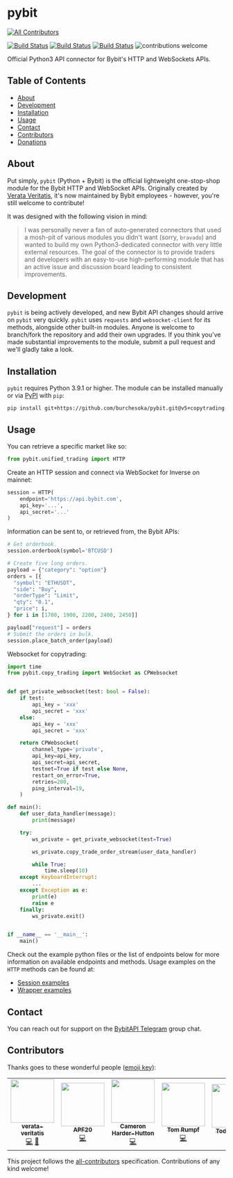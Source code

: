 # pybit
<!-- ALL-CONTRIBUTORS-BADGE:START - Do not remove or modify this section -->
[![All Contributors](https://img.shields.io/badge/all_contributors-3-orange.svg?style=flat-square)](#contributors-)
<!-- ALL-CONTRIBUTORS-BADGE:END -->

[![Build Status](https://img.shields.io/pypi/pyversions/pybit)](https://www.python.org/downloads/)
[![Build Status](https://img.shields.io/pypi/v/pybit)](https://pypi.org/project/pybit/)
[![Build Status](https://travis-ci.org/verata-veritatis/pybit.svg?branch=master)](https://travis-ci.org/verata-veritatis/pybit)
![contributions welcome](https://img.shields.io/badge/contributions-welcome-brightgreen.svg?style=flat)

Official Python3 API connector for Bybit's HTTP and WebSockets APIs.

## Table of Contents

- [About](#about)
- [Development](#development)
- [Installation](#installation)
- [Usage](#usage)
- [Contact](#contact)
- [Contributors](#contributors)
- [Donations](#donations)

## About
Put simply, `pybit` (Python + Bybit) is the official lightweight one-stop-shop module for the Bybit HTTP and WebSocket APIs. Originally created by [Verata Veritatis](https://github.com/verata-veritatis), it's now maintained by Bybit employees - however, you're still welcome to contribute!

It was designed with the following vision in mind:

> I was personally never a fan of auto-generated connectors that used a mosh-pit of various modules you didn't want (sorry, `bravado`) and wanted to build my own Python3-dedicated connector with very little external resources. The goal of the connector is to provide traders and developers with an easy-to-use high-performing module that has an active issue and discussion board leading to consistent improvements.

## Development
`pybit` is being actively developed, and new Bybit API changes should arrive on `pybit` very quickly. `pybit` uses `requests` and `websocket-client` for its methods, alongside other built-in modules. Anyone is welcome to branch/fork the repository and add their own upgrades. If you think you've made substantial improvements to the module, submit a pull request and we'll gladly take a look.

## Installation
`pybit` requires Python 3.9.1 or higher. The module can be installed manually or via [PyPI](https://pypi.org/project/pybit/) with `pip`:
```
pip install git+https://github.com/burchesoka/pybit.git@v5+copytrading
```

## Usage
You can retrieve a specific market like so:
```python
from pybit.unified_trading import HTTP
```
Create an HTTP session and connect via WebSocket for Inverse on mainnet:
```python
session = HTTP(
    endpoint='https://api.bybit.com', 
    api_key='...',
    api_secret='...'
)
```
Information can be sent to, or retrieved from, the Bybit APIs:

```python
# Get orderbook.
session.orderbook(symbol='BTCUSD')

# Create five long orders.
payload = {"category": "option"}
orders = [{
  "symbol": "ETHUSDT",
  "side": "Buy",
  "orderType": "Limit",
  "qty": "0.1",
  "price": i,
} for i in [1700, 1900, 2200, 2400, 2450]]

payload["request"] = orders
# Submit the orders in bulk.
session.place_batch_order(payload)

```
Websocket for copytrading:
```python
import time
from pybit.copy_trading import WebSocket as CPWebsocket


def get_private_websocket(test: bool = False):
    if test:
        api_key = 'xxx'
        api_secret = 'xxx'
    else:
        api_key = 'xxx'
        api_secret = 'xxx'

    return CPWebsocket(
        channel_type='private',
        api_key=api_key,
        api_secret=api_secret,
        testnet=True if test else None,
        restart_on_error=True,
        retries=200,
        ping_interval=19,
    )

def main():
    def user_data_handler(message):
        print(message)

    try:
        ws_private = get_private_websocket(test=True)

        ws_private.copy_trade_order_stream(user_data_handler)

        while True:
            time.sleep(10)
    except KeyboardInterrupt:
        ...
    except Exception as e:
        print(e)
        raise e
    finally:
        ws_private.exit()


if __name__ == '__main__':
    main()
```
Check out the example python files or the list of endpoints below for more information on available
endpoints and methods. Usage examples on the `HTTP` methods can
be found at:
- [Session examples](/examples/direct_session.py)
- [Wrapper examples](/examples/wrapper_class.py)


## Contact
You can reach out for support on the [BybitAPI Telegram](https://t.me/BybitAPI) group chat.

## Contributors

Thanks goes to these wonderful people ([emoji key](https://allcontributors.org/docs/en/emoji-key)):

<!-- ALL-CONTRIBUTORS-LIST:START - Do not remove or modify this section -->
<!-- prettier-ignore-start -->
<!-- markdownlint-disable -->
<table>
  <tr>
    <td align="center"><a href="https://github.com/verata-veritatis"><img src="https://avatars0.githubusercontent.com/u/9677388?v=4" width="100px;" alt=""/><br /><sub><b>verata-veritatis</b></sub></a><br /><a href="https://github.com/verata-veritatis/pybit/commits?author=verata-veritatis" title="Code">💻</a> <a href="https://github.com/verata-veritatis/pybit/commits?author=verata-veritatis" title="Documentation">📖</a></td>
     <td align="center"><a href="https://github.com/APF20"><img src="https://avatars0.githubusercontent.com/u/74583612?v=4" width="100px;" alt=""/><br /><sub><b>APF20</b></sub></a><br /><a href="https://github.com/verata-veritatis/pybit/commits?author=APF20" title="Code">💻</a></td>
     <td align="center"><a href="https://github.com/cameronhh"><img src="https://avatars0.githubusercontent.com/u/30434979?v=4" width="100px;" alt=""/><br /><sub><b>Cameron Harder-Hutton</b></sub></a><br /><a href="https://github.com/verata-veritatis/pybit/commits?author=cameronhh" title="Code">💻</a></td>
     <td align="center"><a href="https://github.com/tomcru"><img src="https://avatars0.githubusercontent.com/u/35841182?v=4" width="100px;" alt=""/><br /><sub><b>Tom Rumpf</b></sub></a><br /><a href="https://github.com/verata-veritatis/pybit/commits?author=tomcru" title="Code">💻</a></td>
     <td align="center"><a href="https://github.com/tconley"><img src="https://avatars1.githubusercontent.com/u/1893207?v=4" width="100px;" alt=""/><br /><sub><b>Todd Conley</b></sub></a><br /><a href="https://github.com/tconley/pybit/commits?author=tconley" title="Ideas">🤔</a></td>
  </tr>
</table>

<!-- markdownlint-enable -->
<!-- prettier-ignore-end -->
<!-- ALL-CONTRIBUTORS-LIST:END -->

This project follows the [all-contributors](https://github.com/all-contributors/all-contributors) specification. Contributions of any kind welcome!
